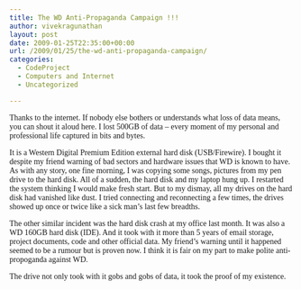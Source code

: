 ```yaml
---
title: The WD Anti-Propaganda Campaign !!!
author: vivekragunathan
layout: post
date: 2009-01-25T22:35:00+00:00
url: /2009/01/25/the-wd-anti-propaganda-campaign/
categories:
  - CodeProject
  - Computers and Internet
  - Uncategorized

---
```

<div style="font-family:Tahoma;">
  Thanks to the internet. If nobody else bothers or understands what loss of data means, you can shout it aloud here. I lost 500GB of data &#8211; every moment of my personal and professional life captured in bits and bytes.</p>

  <p>
    It is a Western Digital Premium Edition external hard disk (USB/Firewire). I bought it despite my friend warning of bad sectors and hardware issues that WD is known to have. As with any story, one fine morning, I was copying some songs, pictures from my pen drive to the hard disk. All of a sudden, the hard disk and my laptop hung up. I restarted the system thinking I would make fresh start. But to my dismay, all my drives on the hard disk had vanished like dust. I tried connecting and reconnecting a few times, the drives showed up once or twice like a sick man&#8217;s last few breadths.
  </p>

  <p>
    The other similar incident was the hard disk crash at my office last month. It was also a WD 160GB hard disk (IDE). And it took with it more than 5 years of email storage, project documents, code and other official data. My friend&#8217;s warning until it happened seemed to be a rumour but is proven now. I think it is fair on my part to make polite anti-propoganda against WD.
  </p>

  <p>
    The drive not only took with it gobs and gobs of data, it took the proof of my existence.
  </p>
</div>
